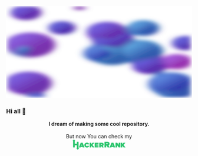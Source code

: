 <p align="center" width="100%">
<picture>
  <img src="img/banner.svg" width="100%" height="250px" title="Alex Xorm">
</picture>
</p>

### Hi all 👋
<p align="center">
<b>I dream of making some cool repository.</b><br><br>
But now
You can check my<br>
<a href="https://www.hackerrank.com/alex_xorm"><img src="img/hackerranklogo.png" alt="HackerRank"></a>
</p>
<!--
**xormal/xormal** is a ✨ _special_ ✨ repository because its `README.md` (this file) appears on your GitHub profile.

Here are some ideas to get you started:

- 🔭 I’m currently working on ...
- 🌱 I’m currently learning ...
- 👯 I’m looking to collaborate on ...
- 🤔 I’m looking for help with ...
- 💬 Ask me about ...
- 📫 How to reach me: ...
- 😄 Pronouns: ...
- ⚡ Fun fact: ...
-->

